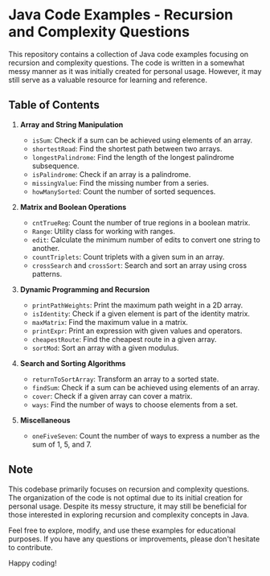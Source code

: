 # Java Code Examples - Recursion and Complexity Questions

This repository contains a collection of Java code examples focusing on recursion and complexity questions. The code is written in a somewhat messy manner as it was initially created for personal usage. However, it may still serve as a valuable resource for learning and reference.

## Table of Contents

1. **Array and String Manipulation**
    - `isSum`: Check if a sum can be achieved using elements of an array.
    - `shortestRoad`: Find the shortest path between two arrays.
    - `longestPalindrome`: Find the length of the longest palindrome subsequence.
    - `isPalindrome`: Check if an array is a palindrome.
    - `missingValue`: Find the missing number from a series.
    - `howManySorted`: Count the number of sorted sequences.

2. **Matrix and Boolean Operations**
    - `cntTrueReg`: Count the number of true regions in a boolean matrix.
    - `Range`: Utility class for working with ranges.
    - `edit`: Calculate the minimum number of edits to convert one string to another.
    - `countTriplets`: Count triplets with a given sum in an array.
    - `crossSearch` and `crossSort`: Search and sort an array using cross patterns.

3. **Dynamic Programming and Recursion**
    - `printPathWeights`: Print the maximum path weight in a 2D array.
    - `isIdentity`: Check if a given element is part of the identity matrix.
    - `maxMatrix`: Find the maximum value in a matrix.
    - `printExpr`: Print an expression with given values and operators.
    - `cheapestRoute`: Find the cheapest route in a given array.
    - `sortMod`: Sort an array with a given modulus.

4. **Search and Sorting Algorithms**
    - `returnToSortArray`: Transform an array to a sorted state.
    - `findSum`: Check if a sum can be achieved using elements of an array.
    - `cover`: Check if a given array can cover a matrix.
    - `ways`: Find the number of ways to choose elements from a set.

5. **Miscellaneous**
    - `oneFiveSeven`: Count the number of ways to express a number as the sum of 1, 5, and 7.

## Note
This codebase primarily focuses on recursion and complexity questions. The organization of the code is not optimal due to its initial creation for personal usage. Despite its messy structure, it may still be beneficial for those interested in exploring recursion and complexity concepts in Java.

Feel free to explore, modify, and use these examples for educational purposes. If you have any questions or improvements, please don't hesitate to contribute.

Happy coding!
